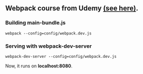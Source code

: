 ## Webpack course from Udemy [(see here)](https://www.udemy.com/course/webpack-beyond-the-basics).

### Building main-bundle.js

`webpack --config=config/webpack.dev.js`

### Serving with webpack-dev-server

`webpack-dev-server --config=config/webpack.dev.js`

Now, it runs on **localhost:8080**.

